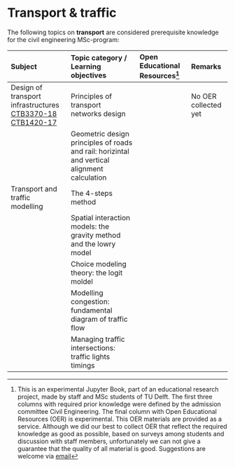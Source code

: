 # Transport & traffic

The following topics on **transport** are considered prerequisite knowledge for the civil engineering MSc-program:

|Subject        |Topic category / Learning objectives   |Open Educational Resources[^1]  | Remarks |
|:------|:--------|:------------------|:---------------------------|
| Design of transport infrastructures<br>[CTB3370-18](https://studiegids.tudelft.nl/a101_displayCourse.do?course_id=61902) <br> [CTB1420-17](https://studiegids.tudelft.nl/a101_displayCourse.do?course_id=62037)     | Principles of transport networks design    |    | No OER collected yet
|                      | Geometric design principles of roads and rail: horizintal and vertical alignment calculation                                                                                                            |                                |
| Transport and traffic modelling                   | The 4-steps method                                                                                                            |                                 |
|                    | Spatial interaction models: the gravity method and the lowry model                                                                                                           |                                 |
|                   | Choice modeling theory: the logit moldel                                                                                                            |                                 |
|                   | Modelling congestion: fundamental diagram of traffic flow                                                                                                            |                                 |
|    | Managing traffic intersections: traffic lights timings                                                                                                          |                                 |

[^1]: This is an experimental Jupyter Book, part of an educational research project, made by staff and MSc students of TU Delft. The first three columns with required prior knowledge were defined by the admission committee Civil Engineering. The final column with Open Educational Resources (OER) is experimental. This OER materials are provided as a service. Although we did our best to collect OER that reflect the required knowledge as good as possible, based on surveys among students and discussion with staff members, unfortunately we can not give a guarantee that the quality of all material is good. Suggestions are welcome via [email](mailto:h.r.schipper@tudelft.nl?subject=pre-for-cem-suggestions)
